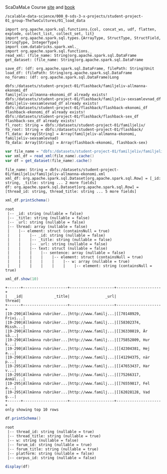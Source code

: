<div class="cell markdown">

ScaDaMaLe Course [site](https://lamastex.github.io/scalable-data-science/sds/3/x/) and [book](https://lamastex.github.io/ScaDaMaLe/index.html)

</div>

<div class="cell code" execution_count="1" scrolled="false">

``` run
/scalable-data-science/000_0-sds-3-x-projects/student-project-01_group-TheTwoCultures/01_load_data
```

</div>

<div class="cell code" execution_count="1" scrolled="false">

</div>

<div class="cell code" execution_count="1" scrolled="false">

</div>

<div class="cell code" execution_count="1" scrolled="false">

</div>

<div class="cell code" execution_count="1" scrolled="false">

<div class="output execute_result plain_result" execution_count="1">

    import org.apache.spark.sql.functions.{col, concat_ws, udf, flatten, explode, collect_list, collect_set, lit}
    import org.apache.spark.sql.types.{ArrayType, StructType, StructField, StringType, IntegerType}
    import com.databricks.spark.xml._
    import org.apache.spark.sql.functions._
    read_xml: (file_name: String)org.apache.spark.sql.DataFrame
    get_dataset: (file_name: String)org.apache.spark.sql.DataFrame

</div>

</div>

<div class="cell code" execution_count="1" scrolled="false">

<div class="output execute_result plain_result" execution_count="1">

    save_df: (df: org.apache.spark.sql.DataFrame, filePath: String)Unit
    load_df: (filePath: String)org.apache.spark.sql.DataFrame
    no_forums: (df: org.apache.spark.sql.DataFrame)Long

</div>

</div>

<div class="cell code" execution_count="1" scrolled="false">

</div>

<div class="cell code" execution_count="1" scrolled="false">

<div class="output execute_result plain_result" execution_count="1">

    dbfs:/datasets/student-project-01/flashback/familjeliv-allmanna-ekonomi_df
    familjeliv-allmanna-ekonomi_df already exists!
    dbfs:/datasets/student-project-01/flashback/familjeliv-sexsamlevnad_df
    familjeliv-sexsamlevnad_df already exists!
    dbfs:/datasets/student-project-01/flashback/flashback-ekonomi_df
    flashback-ekonomi_df already exists!
    dbfs:/datasets/student-project-01/flashback/flashback-sex_df
    flashback-sex_df already exists!
    fl_root: String = dbfs:/datasets/student-project-01/familjeliv/
    fb_root: String = dbfs:/datasets/student-project-01/flashback/
    fl_data: Array[String] = Array(familjeliv-allmanna-ekonomi, familjeliv-sexsamlevnad)
    fb_data: Array[String] = Array(flashback-ekonomi, flashback-sex)

</div>

</div>

<div class="cell code" execution_count="1" scrolled="false">

``` scala
var file_name = "dbfs:/datasets/student-project-01/familjeliv/familjeliv-allmanna-ekonomi.xml"
var xml_df = read_xml(file_name).cache()
var df = get_dataset(file_name).cache()
```

<div class="output execute_result plain_result" execution_count="1">

    file_name: String = dbfs:/datasets/student-project-01/familjeliv/familjeliv-allmanna-ekonomi.xml
    xml_df: org.apache.spark.sql.Dataset[org.apache.spark.sql.Row] = [_id: string, _title: string ... 2 more fields]
    df: org.apache.spark.sql.Dataset[org.apache.spark.sql.Row] = [thread_id: string, thread_title: string ... 5 more fields]

</div>

</div>

<div class="cell code" execution_count="1" scrolled="false">

``` scala
xml_df.printSchema()
```

<div class="output execute_result plain_result" execution_count="1">

    root
     |-- _id: string (nullable = false)
     |-- _title: string (nullable = false)
     |-- _url: string (nullable = false)
     |-- thread: array (nullable = false)
     |    |-- element: struct (containsNull = true)
     |    |    |-- _id: string (nullable = false)
     |    |    |-- _title: string (nullable = false)
     |    |    |-- _url: string (nullable = false)
     |    |    |-- text: struct (nullable = false)
     |    |    |    |-- sentence: array (nullable = false)
     |    |    |    |    |-- element: struct (containsNull = true)
     |    |    |    |    |    |-- w: array (nullable = true)
     |    |    |    |    |    |    |-- element: string (containsNull = true)

</div>

</div>

<div class="cell code" execution_count="1" scrolled="false">

``` scala
xml_df.show(10)
```

<div class="output execute_result plain_result" execution_count="1">

    +------+--------------------+--------------------+--------------------+
    |   _id|              _title|                _url|              thread|
    +------+--------------------+--------------------+--------------------+
    |19-290|Allmänna rubriker...|http://www.familj...|[[70148929, Frivi...|
    |19-290|Allmänna rubriker...|http://www.familj...|[[58302374, Missh...|
    |19-290|Allmänna rubriker...|http://www.familj...|[[36330819, Är så...|
    |19-290|Allmänna rubriker...|http://www.familj...|[[75852809, Hur k...|
    |19-290|Allmänna rubriker...|http://www.familj...|[[42304381, Hej a...|
    |19-290|Allmänna rubriker...|http://www.familj...|[[41294375, när p...|
    |19-295|Allmänna rubriker...|http://www.familj...|[[47653437, Har v...|
    |19-295|Allmänna rubriker...|http://www.familj...|[[75266317, Anmäl...|
    |19-295|Allmänna rubriker...|http://www.familj...|[[76559817, Fel a...|
    |19-295|Allmänna rubriker...|http://www.familj...|[[62028128, Vad g...|
    +------+--------------------+--------------------+--------------------+
    only showing top 10 rows

</div>

</div>

<div class="cell code" execution_count="1" scrolled="false">

``` scala
df.printSchema()
```

<div class="output execute_result plain_result" execution_count="1">

    root
     |-- thread_id: string (nullable = true)
     |-- thread_title: string (nullable = true)
     |-- w: string (nullable = false)
     |-- forum_id: string (nullable = true)
     |-- forum_title: string (nullable = true)
     |-- platform: string (nullable = false)
     |-- corpus_id: string (nullable = false)

</div>

</div>

<div class="cell code" execution_count="1" scrolled="false">

``` scala
display(df)
```

</div>
